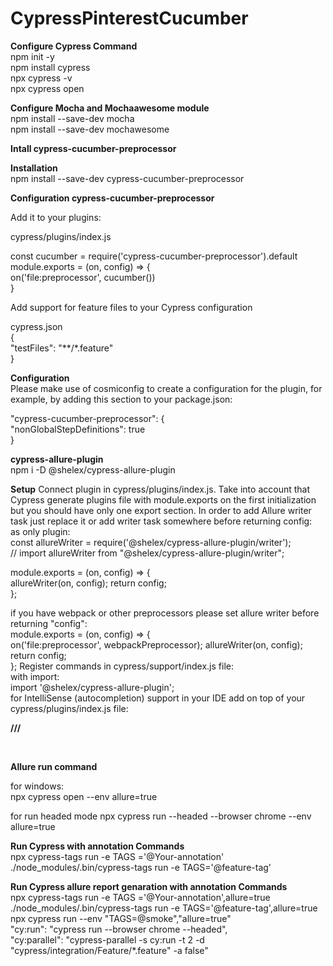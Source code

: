 # CypressPinterestCucumber

**Configure Cypress Command**
<br>
npm init -y
<br>
npm install cypress
<br>
npx cypress -v
<br>
npx cypress open
<br>

**Configure Mocha and Mochaawesome module**
<br>
npm install --save-dev mocha
<br>
npm install --save-dev mochawesome

**Intall cypress-cucumber-preprocessor**
<br>

**Installation**
<br>
npm install --save-dev cypress-cucumber-preprocessor

**Configuration cypress-cucumber-preprocessor**

Add it to your plugins:

cypress/plugins/index.js

const cucumber = require('cypress-cucumber-preprocessor').default
<br>
module.exports = (on, config) => {<br>
  on('file:preprocessor', cucumber())
<br>}

Add support for feature files to your Cypress configuration

cypress.json
<br>
{<br>
  "testFiles": "**/*.feature"
<br>}

**Configuration**
<br>
Please make use of cosmiconfig to create a configuration for the plugin, for example, by adding this section to your package.json:

"cypress-cucumber-preprocessor": {<br>
  "nonGlobalStepDefinitions": true
<br>}


**cypress-allure-plugin**
<br>
npm i -D @shelex/cypress-allure-plugin
<br>

**Setup**
Connect plugin in cypress/plugins/index.js. Take into account that Cypress generate plugins file with module.exports on the first initialization but you should have only one export section. In order to add Allure writer task just replace it or add writer task somewhere before returning config:
<br>
as only plugin:
<br>
const allureWriter = require('@shelex/cypress-allure-plugin/writer');
<br>
// import allureWriter from "@shelex/cypress-allure-plugin/writer";
<br>

module.exports = (on, config) => {<br>
    allureWriter(on, config);
    return config;
<br>};

if you have webpack or other preprocessors please set allure writer before returning "config":
<br>
module.exports = (on, config) => {<br>
    on('file:preprocessor', webpackPreprocessor);
    allureWriter(on, config);
    return config;
<br>};
Register commands in cypress/support/index.js file:
<br>
with import:
<br>
import '@shelex/cypress-allure-plugin';
<br>
for IntelliSense (autocompletion) support in your IDE add on top of your cypress/plugins/index.js file:

**///<reference types="@shelex/cypress-allure-plugin" />**

<br>

**Allure run command**

for windows:
<br>
npx cypress open --env allure=true
<br>

for run headed mode
npx cypress run --headed --browser chrome  --env allure=true

**Run Cypress with annotation Commands**
<br>
npx cypress-tags run -e TAGS ='@Your-annotation'
<br>
./node_modules/.bin/cypress-tags run -e TAGS='@feature-tag'
<br>

**Run Cypress allure report genaration with annotation Commands**
<br>
npx cypress-tags run -e TAGS ='@Your-annotation',allure=true
<br>
./node_modules/.bin/cypress-tags run -e TAGS='@feature-tag',allure=true
<br>
npx cypress run --env  "TAGS=@smoke","allure=true"
<br>
"cy:run": "cypress run --browser chrome --headed",
<br>
"cy:parallel": "cypress-parallel -s cy:run -t 2 -d \"cypress/integration/Feature/*.feature\" -a false"




